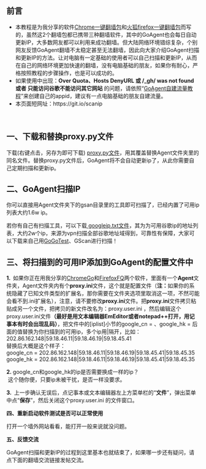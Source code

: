 
<h2>前言</h2>

<ul type=disc>
 <li >本教程是为我分享的软件<a
     href="https://github.com/bannedbook/fanqiang/wiki/Chrome%E4%B8%80%E9%94%AE%E7%BF%BB%E5%A2%99%E5%8C%85">Chrome一键翻墙包</a>和<a
     href="https://github.com/bannedbook/fanqiang/wiki/%E7%81%AB%E7%8B%90firefox%E4%B8%80%E9%94%AE%E7%BF%BB%E5%A2%99%E5%8C%85">火狐firefox一键翻墙包</a>而写的，虽然这2个翻墙包都已携带三种翻墙软件，其中的GoAgent也会每日自动更新IP，大多数网友都可以利用来成功翻墙。但大陆网络环境错综复杂，个别网友反馈GoAgent翻墙不太稳定甚至无法翻墙，因此向大家介绍GoAgent扫描和更新IP的方法。让对电脑有一定基础的使用者可以自己扫描和更新IP，从而在自己的网络环境更加快速的翻墙，没有电脑基础的朋友，如果你有耐心，严格按照教程的步骤操作，也是可以成功的。</li>
 <li >如果使用中出现：<b>Over Quota</b><b>、</b><b>Hosts DenyURL </b><b>或</b><b> /_gh/ was not found </b><b>或者</b><b> </b><b>只能访问谷歌不能访问其它网站</b><b> </b>的问题，请依照“<a
     href="https://github.com/bannedbook/fanqiang/wiki/GoAgent-v3.2.3---%E8%87%AA%E5%BB%BA%E7%BF%BB%E5%A2%99%E6%9C%8D%E5%8A%A1%E5%99%A8">GoAgent自建流量教程</a>”来创建自己的appid，建议有一点电脑基础的朋友自建流量。</li>

 <li >本页面短网址：https://git.io/scanip</li>
</ul>

<p >&nbsp;</p>

<h2>一、下载和替换proxy.py文件</h2>

<p   >下载(右键点击，另存为即可下载) <a
href="https://raw.githubusercontent.com/bannedbook/fanqiang/master/gae/proxy.py">proxy.py文件</a>，用其覆盖替换Agent文件夹里的同名文件。替换proxy.py文件后，GoAgent将不会自动更新ip了，从此你需要自己定期扫描和更新ip。</p>

<h2>二、GoAgent扫描IP</h2>

<p >你可以直接用Agent文件夹下的gsan目录里的工具即可扫描了，已经内置了可用ip列表大约1.6w ip。</p>

<p >若你有自己有扫描工具，可以下载<a
href="https://raw.githubusercontent.com/bannedbook/fanqiang/master/gae/googleip.txt">
googleip.txt文件</a>，其为为可用谷歌ip的地址列表，大约2w个ip，来源为vpn扫描全部谷歌地址域得到，可靠性有保障，大家可以下载来自己用<a
href="https://code.google.com/archive/p/gogo-tester/">GoGoTest</a>、GScan进行扫描！</p>


<h2>三、将扫描到的可用IP添加到GoAgent的配置文件中</h2>

<p   ><b>1.&nbsp; </b>如果你正在用我分享的<a
href="https://github.com/bannedbook/fanqiang/wiki/Chrome%E4%B8%80%E9%94%AE%E7%BF%BB%E5%A2%99%E5%8C%85">ChromeGo</a>和<a
href="https://github.com/bannedbook/fanqiang/wiki/%E7%81%AB%E7%8B%90firefox%E4%B8%80%E9%94%AE%E7%BF%BB%E5%A2%99%E5%8C%85">FirefoxFQ</a>两个软件，里面有一个<b>Agent</b>文件夹，Agent文件夹内有个<b>proxy.ini</b>文件，这个就是配置文件（<b>注：</b>如果你的系统隐藏了已知文件类型的扩展名，那你需要在文件夹选项里取消这一项，不然可能会看不到.ini扩展名），注意，请不要修改<b>proxy.ini</b>文件。把<b>proxy.ini</b>文件拷贝粘贴成另一个文件，把拷贝的新文件改名为：proxy.user.ini
，然后编辑这个proxy.user.ini文件<b>（最好是用文本编辑器</b><b>EmEditor</b><b>或者</b><b>notepad++</b><b>打开，用记事本有时会出现乱码）</b>，把文件中的[iplist]小节的google_cn
= 、google_hk
= 后面的值替换为你扫描到的可用ip，多个ip用|隔开，比如：202.86.162.148|59.18.46.11|59.18.46.19|59.18.45.41<br>
替换后大概是这个样子：<br>
google_cn = 202.86.162.148|59.18.46.11|59.18.46.19|59.18.45.41|59.18.45.35<br>
google_hk = 202.86.162.148|59.18.46.11|59.18.46.19|59.18.45.41|59.18.45.35</p>

<p   ><b>2.&nbsp;</b>google_cn和google_hk的ip是否需要换成一样的ip？&nbsp;<br>
&nbsp;这个随你便，只要ip未被干扰，是否一样没要求。&nbsp;</p>

<p   ><b>3.&nbsp; </b>上一步确认无误后，点记事本或文本编辑器左上方菜单栏的“<b>文件</b>”，弹出菜单中点“<b>保存</b>”，然后关闭这个proxy.user.ini
的文件窗口。</p>

<p ><b>四、重新启动软件测试是否可以正常使用</b></p>

<p   >打开一个墙外网站看看，能打开一般来说就没问题。</p>

<p ><b>五、反馈交流</b></p>

<p>GoAgent扫描和更新IP的过程到这里基本也就结束了，如果哪一步还有疑问，请点下面的翻墙交流链接发帖交流。</p>